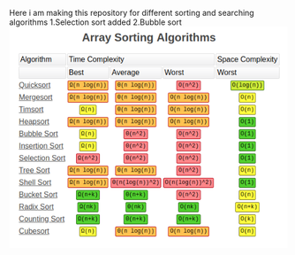 Here i am making this repository for different sorting and searching algorithms 
1.Selection sort added
2.Bubble sort
![Complexity](complexity.png)